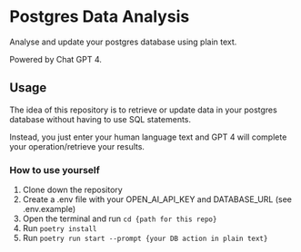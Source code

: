 # Postgres Data Analysis
Analyse and update your postgres database using plain text.

Powered by Chat GPT 4.

## Usage
The idea of this repository is to retrieve or update data in your postgres database without having to use SQL statements.

Instead, you just enter your human language text and GPT 4 will complete your operation/retrieve your results.


### How to use yourself
1. Clone down the repository
2. Create a .env file with your OPEN_AI_API_KEY and DATABASE_URL (see .env.example)
3. Open the terminal and run `cd {path for this repo}`
4. Run `poetry install`
5. Run `poetry run start --prompt {your DB action in plain text}`

